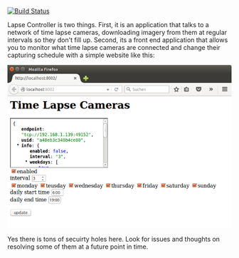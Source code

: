 [![Build Status](https://travis-ci.org/kevinkreiser/lapse_controller.svg?branch=master)](https://travis-ci.org/kevinkreiser/lapse_controller)

Lapse Controller is two things. First, it is an application that talks to a network of time lapse cameras, downloading imagery from them at regular intervals so they don't fill up. Second, its a front end application that allows you to monitor what time lapse cameras are connected and change their capturing schedule with a simple website like this:

![Front End Interface](docs/controller.png)

Yes there is tons of secuirty holes here. Look for issues and thoughts on resolving some of them at a future point in time.
